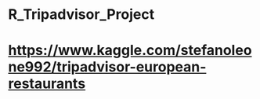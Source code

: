 # R_Tripadvisor_Project

# https://www.kaggle.com/stefanoleone992/tripadvisor-european-restaurants 
